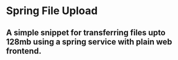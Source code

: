 # Spring File Upload

## A simple snippet for transferring files upto 128mb using a spring service with plain web frontend.